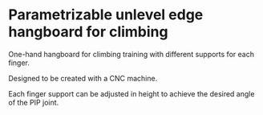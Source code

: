 # Parametrizable unlevel edge hangboard for climbing

One-hand hangboard for climbing training with different supports for each finger.

Designed to be created with a CNC machine.

Each finger support can be adjusted in height to achieve the desired angle of the PIP joint.
